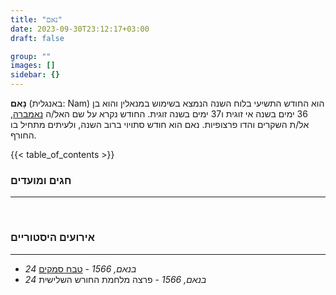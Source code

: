 ```yaml
---
title: "נאם"
date: 2023-09-30T23:12:17+03:00
draft: false

group: ""
images: []
sidebar: {}
---
```


**נָאם** (באנגלית: Nam) הוא החודש התשיעי בלוח השנה הנמצא בשימוש במנאלין והוא בן 36 ימים בשנה אי זוגית ו37 ימים בשנה זוגית. החודש נקרא על שם האל/ה [נאמברה](../../../deities/nambre), אל/ת השקרים והדו פרצופיות. נאם הוא חודש סתויוי ברוב השנה, ולעיתים מתחיל בו החורף.

<!--more-->

{{< table_of_contents >}}

### חגים ומועדים

---

&nbsp;

### אירועים היסטוריים

---

- _24 בנאם, 1566_ - [טבח סמקים](../../events/redfall-massacre)
- _24 בנאם, 1566_ - פרצה מלחמת החורש השלישית